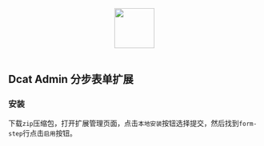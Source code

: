 <div align="center">
    <img src="http://www.dcatadmin.com/assets/img/logo-text.png" height="80"> 
</div>
<br>


## Dcat Admin 分步表单扩展

### 安装

下载`zip`压缩包，打开扩展管理页面，点击`本地安装`按钮选择提交，然后找到`form-step`行点击`启用`按钮。

